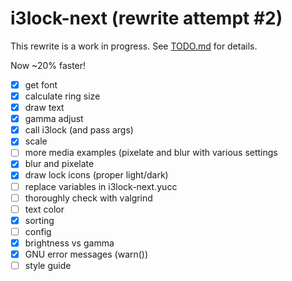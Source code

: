# i3lock-next (rewrite attempt #2)

This rewrite is a work in progress. See [TODO.md](TODO.md) for details.

Now ~20% faster!

- [x] get font
- [x] calculate ring size
- [x] draw text
- [x] gamma adjust
- [x] call i3lock (and pass args)
- [x] scale
- [ ] more media examples (pixelate and blur with various settings
- [x] blur and pixelate
- [x] draw lock icons (proper light/dark)
- [ ] replace variables in i3lock-next.yucc
- [ ] thoroughly check with valgrind
- [ ] text color
- [x] sorting
- [ ] config
- [x] brightness vs gamma
- [x] GNU error messages (warn())
- [ ] style guide
